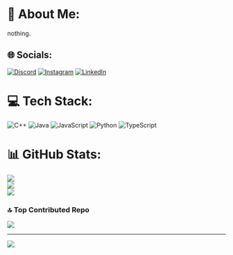 # 💫 About Me:
nothing.<br>


## 🌐 Socials:
[![Discord](https://img.shields.io/badge/Discord-%237289DA.svg?logo=discord&logoColor=white)](https://discord.gg/<....>) [![Instagram](https://img.shields.io/badge/Instagram-%23E4405F.svg?logo=Instagram&logoColor=white)](https://instagram.com/<....>) [![LinkedIn](https://img.shields.io/badge/LinkedIn-%230077B5.svg?logo=linkedin&logoColor=white)](https://linkedin.com/in/<....>) 

# 💻 Tech Stack:
![C++](https://img.shields.io/badge/c++-%2300599C.svg?style=for-the-badge&logo=c%2B%2B&logoColor=white) ![Java](https://img.shields.io/badge/java-%23ED8B00.svg?style=for-the-badge&logo=openjdk&logoColor=white) ![JavaScript](https://img.shields.io/badge/javascript-%23323330.svg?style=for-the-badge&logo=javascript&logoColor=%23F7DF1E) ![Python](https://img.shields.io/badge/python-3670A0?style=for-the-badge&logo=python&logoColor=ffdd54) ![TypeScript](https://img.shields.io/badge/typescript-%23007ACC.svg?style=for-the-badge&logo=typescript&logoColor=white)
# 📊 GitHub Stats:
![](https://github-readme-stats.vercel.app/api?username=AlvaroTapia0&theme=dark&hide_border=false&include_all_commits=true&count_private=false)<br/>
![](https://nirzak-streak-stats.vercel.app/?user=AlvaroTapia0&theme=dark&hide_border=false)<br/>
![](https://github-readme-stats.vercel.app/api/top-langs/?username=AlvaroTapia0&theme=dark&hide_border=false&include_all_commits=true&count_private=false&layout=compact)

### 🔝 Top Contributed Repo
![](https://github-contributor-stats.vercel.app/api?username=AlvaroTapia0&limit=5&theme=dark&combine_all_yearly_contributions=true)

---
[![](https://visitcount.itsvg.in/api?id=AlvaroTapia0&icon=0&color=2)](https://visitcount.itsvg.in)

<!-- Proudly created with GPRM ( https://gprm.itsvg.in ) -->
